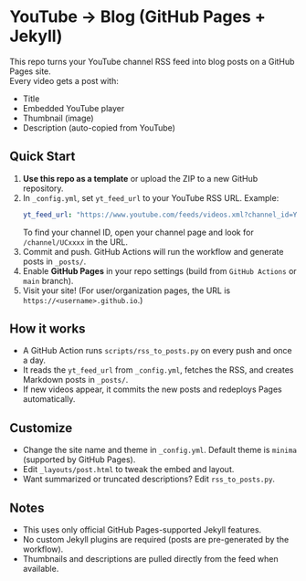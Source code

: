# YouTube → Blog (GitHub Pages + Jekyll)

This repo turns your YouTube channel RSS feed into blog posts on a GitHub Pages site.  
Every video gets a post with:
- Title
- Embedded YouTube player
- Thumbnail (image)
- Description (auto-copied from YouTube)

## Quick Start

1. **Use this repo as a template** or upload the ZIP to a new GitHub repository.
2. In `_config.yml`, set `yt_feed_url` to your YouTube RSS URL. Example:
   ```yml
   yt_feed_url: "https://www.youtube.com/feeds/videos.xml?channel_id=YOUR_CHANNEL_ID"
   ```
   To find your channel ID, open your channel page and look for `/channel/UCxxxx` in the URL.
3. Commit and push. GitHub Actions will run the workflow and generate posts in `_posts/`.
4. Enable **GitHub Pages** in your repo settings (build from `GitHub Actions` or `main` branch).
5. Visit your site! (For user/organization pages, the URL is `https://<username>.github.io`.)

## How it works
- A GitHub Action runs `scripts/rss_to_posts.py` on every push and once a day.
- It reads the `yt_feed_url` from `_config.yml`, fetches the RSS, and creates Markdown posts in `_posts/`.
- If new videos appear, it commits the new posts and redeploys Pages automatically.

## Customize
- Change the site name and theme in `_config.yml`. Default theme is `minima` (supported by GitHub Pages).
- Edit `_layouts/post.html` to tweak the embed and layout.
- Want summarized or truncated descriptions? Edit `rss_to_posts.py`.

## Notes
- This uses only official GitHub Pages-supported Jekyll features.
- No custom Jekyll plugins are required (posts are pre-generated by the workflow).
- Thumbnails and descriptions are pulled directly from the feed when available.